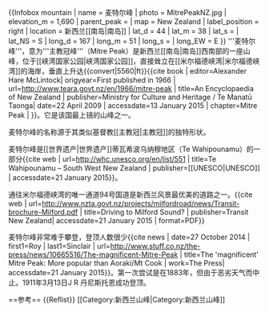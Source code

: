 {{Infobox mountain
| name = 麦特尔峰
| photo = MitrePeakNZ.jpg
| elevation_m = 1,690
| parent_peak = 
| map = New Zealand
| label_position = right
| location = 新西兰[[南岛|南岛]]
| lat_d = 44 | lat_m = 38 | lat_s = | lat_NS = S
| long_d = 167 | long_m = 51 | long_s = | long_EW = E
}}
'''麦特尔峰'''，意为'''主教冠峰'''（Mitre Peak）是新西兰[[南岛|南岛]]西南部的一座山峰，位于[[峡湾国家公园|峡湾国家公园]]，直接耸立在[[米尔福德峡湾|米尔福德峡湾]]的海岸，垂直上升达{{convert|5560|ft}}<ref name="Te Ara">{{cite book | editor=Alexander Hare McLintock| origyear=First published in 1966 | url=http://www.teara.govt.nz/en/1966/mitre-peak | title=An Encyclopaedia of New Zealand | publisher=Ministry for Culture and Heritage / Te Manatū Taonga| date=22 April 2009 | accessdate=13 January 2015 | chapter=Mitre Peak | }}</ref>。它是该国最上镜的山峰之一。

麦特尔峰的名称源于其类似基督教[[主教冠|主教冠]]的独特形状。

麦特尔峰是[[世界遗产|世界遗产]]蒂瓦希波乌纳穆地区（Te Wahipounamu）的一部分<ref>{{cite web | url=http://whc.unesco.org/en/list/551 | title=Te Wahipounamu – South West New Zealand | publisher=[[UNESCO|UNESCO]] | accessdate=21 January 2015}}</ref>。

通往米尔福德峡湾的唯一通道94号国道是新西兰风景最优美的道路之一。<ref>{{cite web | url=http://www.nzta.govt.nz/projects/milfordroad/news/Transit-brochure-Milford.pdf | title=Driving to Milford Sound? | publisher=Transit New Zealand| accessdate=21 January 2015 | format=PDF}}</ref>

麦特尔峰非常难于攀登，登顶人数很少<ref name="Sinclair Press">{{cite news | date=27 October 2014 | first1=Roy | last1=Sinclair | url=http://www.stuff.co.nz/the-press/news/10665516/The-magnificent-Mitre-Peak | title=The 'magnificent' Mitre Peak: More popular than Aoraki/Mt Cook | work=The Press| accessdate=21 January 2015}}</ref>。第一次尝试是在1883年，但由于恶劣天气而中止。1911年3月13日J R 丹尼斯托恩成功登顶。<ref name="Sinclair Press" /> 

==参考==
{{Reflist}}
[[Category:新西兰山峰|Category:新西兰山峰]]